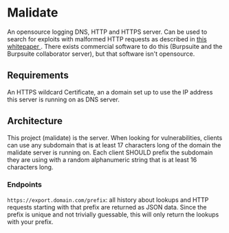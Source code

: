 # Malidate

An opensource logging DNS, HTTP and HTTPS server. Can be used to search for exploits with malformed HTTP requests as described in [this whitepaper ](http://blog.portswigger.net/2017/07/cracking-lens-targeting-https-hidden.html). There exists commercial software to do this (Burpsuite and the Burpsuite collaborator server), but that software isn't opensource.

## Requirements

An HTTPS wildcard Certificate, an a domain set up to use the IP address this server is running on as DNS server.

## Architecture

This project (malidate) is the server. When looking for vulnerabilities, clients can use any subdomain that is at least 17 characters long of the domain the malidate server is running on. Each client SHOULD prefix the subdomain they are using with a random alphanumeric string that is at least 16 characters long.

### Endpoints

`https://export.domain.com/prefix`: all history about lookups and HTTP requests starting with that prefix are returned as JSON data. Since the prefix is unique and not trivially guessable, this will only return the lookups with your prefix.
